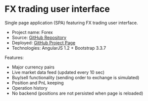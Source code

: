 # FX trading user interface
Single page application (SPA) featuring FX trading user interface.

* Project name: Forex
* Source: [GitHub Repository](https://github.com/arkadius2006/forex)
* Deployed: [GitHub Project Page](https://arkadius2006.github.io/forex/) 
* Technologies: AngularJS 1.2 + Bootstrap 3.3.7

Features:
* Major currency pairs
* Live market data feed (updated every 10 sec)
* Buy/sell functionality (sending order to exchange is simulated)
* Position and PnL keeping
* Operation history
* No backend (positions are not persisted when page is reloaded)